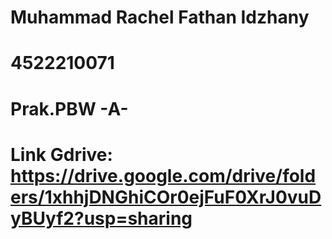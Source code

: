 # Muhammad Rachel Fathan Idzhany
# 4522210071
# Prak.PBW -A-
# Link Gdrive: https://drive.google.com/drive/folders/1xhhjDNGhiCOr0ejFuF0XrJ0vuDyBUyf2?usp=sharing

